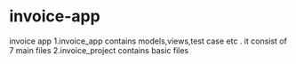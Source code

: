 # invoice-app
invoice app
1.invoice_app 
contains models,views,test case etc . it consist of 7 main files
2.invoice_project
contains basic files 
